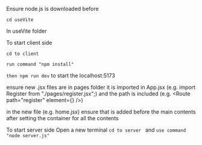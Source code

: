 Ensure node.js is downloaded before 

`cd useVite`

In useVite folder

To start client side

`cd to client`

`run command "npm install"`

`then npm run dev` to start the localhost:5173
      
ensure new .jsx files are in pages folder
it is imported in App.jsx (e.g. import Register from "./pages/register.jsx";)
and the path is included (e.g. <Route path="register" element={<Register />} />)

in the new file (e.g. home.jsx) ensure that <Navbar/> is added before the main contents 
after setting the container for all the contents 

To start server side
Open a new terminal 
`cd to server `
and `use command "node server.js"`
